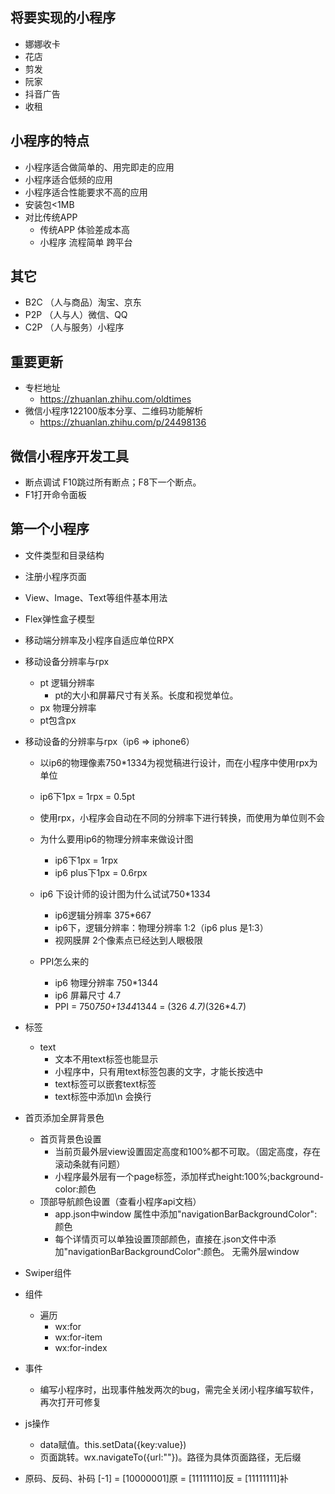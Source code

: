 ## 将要实现的小程序
+ 娜娜收卡
+ 花店
+ 剪发
+ 阮家
+ 抖音广告
+ 收租

## 小程序的特点
+ 小程序适合做简单的、用完即走的应用
+ 小程序适合低频的应用
+ 小程序适合性能要求不高的应用
+ 安装包<1MB
+ 对比传统APP
    - 传统APP 体验差成本高
    - 小程序 流程简单 跨平台

## 其它
+ B2C （人与商品）淘宝、京东
+ P2P （人与人）微信、QQ
+ C2P （人与服务）小程序

## 重要更新
+ 专栏地址   
    - https://zhuanlan.zhihu.com/oldtimes
+ 微信小程序122100版本分享、二维码功能解析 
    - https://zhuanlan.zhihu.com/p/24498136

## 微信小程序开发工具
+ 断点调试 F10跳过所有断点；F8下一个断点。
+ F1打开命令面板

## 第一个小程序
+ 文件类型和目录结构
+ 注册小程序页面
+ View、Image、Text等组件基本用法
+ Flex弹性盒子模型
+ 移动端分辨率及小程序自适应单位RPX

+ 移动设备分辨率与rpx
    - pt 逻辑分辨率
        * pt的大小和屏幕尺寸有关系。长度和视觉单位。
    - px 物理分辨率   
    - pt包含px 
+ 移动设备的分辨率与rpx（ip6 => iphone6）
    - 以ip6的物理像素750*1334为视觉稿进行设计，而在小程序中使用rpx为单位
    - ip6下1px = 1rpx = 0.5pt
    - 使用rpx，小程序会自动在不同的分辨率下进行转换，而使用为单位则不会
    - 为什么要用ip6的物理分辨率来做设计图
        * ip6下1px = 1rpx
        * ip6 plus下1px = 0.6rpx
    - ip6 下设计师的设计图为什么试试750*1334
        * ip6逻辑分辨率 375*667
        * ip6下，逻辑分辨率：物理分辨率  1:2（ip6 plus 是1:3）
        * 视网膜屏 2个像素点已经达到人眼极限
        
    - PPI怎么来的
        * ip6 物理分辨率 750*1344
        * ip6 屏幕尺寸 4.7
        * PPI = 750*750+1344*1344 = (326 *4.7)*(326*4.7)
   
+ 标签
    - text
        * 文本不用text标签也能显示
        * 小程序中，只有用text标签包裹的文字，才能长按选中
        * text标签可以嵌套text标签
        * text标签中添加\n 会换行

+ 首页添加全屏背景色
    - 首页背景色设置
        * 当前页最外层view设置固定高度和100%都不可取。（固定高度，存在滚动条就有问题）
        * 小程序最外层有一个page标签，添加样式height:100%;background-color:颜色
    - 顶部导航颜色设置（查看小程序api文档）
        * app.json中window 属性中添加"navigationBarBackgroundColor":颜色
        * 每个详情页可以单独设置顶部颜色，直接在.json文件中添加"navigationBarBackgroundColor":颜色。
        无需外层window

+ Swiper组件
+ 组件
    - 遍历
        * wx:for 
        * wx:for-item 
        * wx:for-index
+ 事件
    - 编写小程序时，出现事件触发两次的bug，需完全关闭小程序编写软件，再次打开可修复
    
+ js操作
    - data赋值。this.setData({key:value})
    - 页面跳转。wx.navigateTo({url:""})。路径为具体页面路径，无后缀


+ 原码、反码、补码
[-1] = [10000001]原 = [11111110]反 = [11111111]补




















